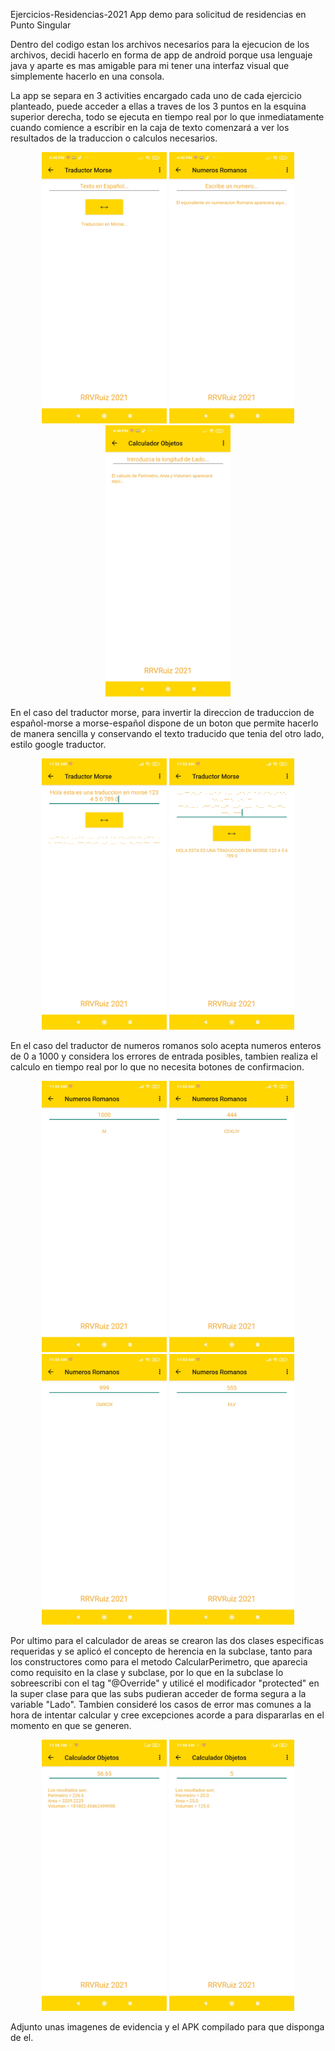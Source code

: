 Ejercicios-Residencias-2021
App demo para solicitud de residencias en Punto Singular

Dentro del codigo estan los archivos necesarios para la ejecucion de los archivos, decidi hacerlo en forma de app de android porque usa lenguaje java y aparte es mas amigable para mi tener una interfaz visual que simplemente hacerlo en una consola.

La app se separa en 3 activities encargado cada uno de cada ejercicio planteado, puede acceder a ellas a traves de los 3 puntos en la esquina superior derecha, todo se ejecuta en tiempo real por lo que inmediatamente cuando comience a escribir en la caja de texto comenzará a ver los resultados de la traduccion o calculos necesarios.

<p align="center">
  <img src="Capturas%20de%20Pantalla/TraductorMorse.jpg" width="200" title="Traductor Morse">
  <img src="Capturas%20de%20Pantalla/Numeros%20Romanos.jpg" width="200" title="Numeros Romanos">
  <img src="Capturas%20de%20Pantalla/CalculadorObjetos.jpg" width="200" title="Calculador Objetos">
</p>

En el caso del traductor morse, para invertir la direccion de traduccion de español-morse a morse-español dispone de un boton que permite hacerlo de manera sencilla y conservando el texto traducido que tenia del otro lado, estilo google traductor.

<p align="center">
  <img src="Capturas%20de%20Pantalla/Espa-Morse.jpg" width="200" title="Español a Morse">
  <img src="Capturas%20de%20Pantalla/Morse-Espa.jpg" width="200" title="Morse a Español">
</p>

En el caso del traductor de numeros romanos solo acepta numeros enteros de 0 a 1000 y considera los errores de entrada posibles, tambien realiza el calculo en tiempo real por lo que no necesita botones de confirmacion.

<p align="center">
  <img src="Capturas%20de%20Pantalla/Romanos1.jpg" width="200" title="Romanos 1">
  <img src="Capturas%20de%20Pantalla/Romanos2.jpg" width="200" title="Romanos 2">
  <img src="Capturas%20de%20Pantalla/Romanos3.jpg" width="200" title="Romanos 3">
  <img src="Capturas%20de%20Pantalla/Romanos4.jpg" width="200" title="Romanos 4">
</p>

Por ultimo para el calculador de areas se crearon las dos clases especificas requeridas y se aplicó el concepto de herencia en la subclase, tanto para los constructores como para el metodo CalcularPerimetro, que aparecia como requisito en la clase y subclase, por lo que en la subclase lo sobreescribi con el tag "@Override" y utilicé el modificador "protected" en la super clase para que las subs pudieran acceder de forma segura a la variable "Lado". Tambien consideré los casos de error mas comunes a la hora de intentar calcular y cree excepciones acorde a para dispararlas en el momento en que se generen.

<p align="center">
  <img src="Capturas%20de%20Pantalla/Objetos1.jpg" width="200" title="Objetos 1">
  <img src="Capturas%20de%20Pantalla/Objetos2.jpg" width="200" title="Objetos 2">
</p>

Adjunto unas imagenes de evidencia y el APK compilado para que disponga de el.
